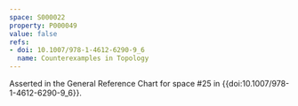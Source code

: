 ```yaml
---
space: S000022
property: P000049
value: false
refs:
- doi: 10.1007/978-1-4612-6290-9_6
  name: Counterexamples in Topology
---
```


Asserted in the General Reference Chart for space #25 in
{{doi:10.1007/978-1-4612-6290-9_6}}.
